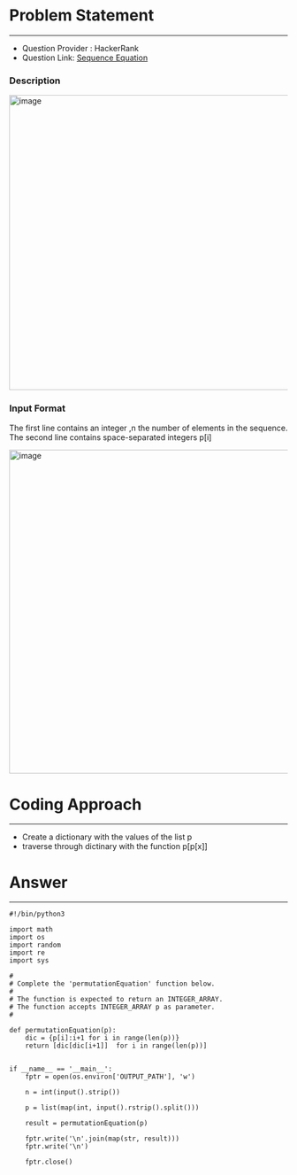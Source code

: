 # Problem Statement
---
- Question Provider : HackerRank
- Question Link: [Sequence Equation](https://www.hackerrank.com/challenges/permutation-equation/problem?isFullScreen=true)

### Description

<img width="533" alt="image" src="https://user-images.githubusercontent.com/23217592/177198242-f2e390a6-6eb5-4841-a92a-d6cf2a525278.png">


### Input Format

The first line contains an integer ,n the number of elements in the sequence.
The second line contains  space-separated integers p[i]

<img width="585" alt="image" src="https://user-images.githubusercontent.com/23217592/177198437-edc11561-a4c3-457c-9d54-0e40c6cbc380.png">


# Coding Approach
---
- Create a dictionary with the values of the list p
- traverse through dictinary with the function p[p[x]]

# Answer
---
```
#!/bin/python3

import math
import os
import random
import re
import sys

#
# Complete the 'permutationEquation' function below.
#
# The function is expected to return an INTEGER_ARRAY.
# The function accepts INTEGER_ARRAY p as parameter.
#

def permutationEquation(p):
    dic = {p[i]:i+1 for i in range(len(p))}
    return [dic[dic[i+1]]  for i in range(len(p))]
                        

if __name__ == '__main__':
    fptr = open(os.environ['OUTPUT_PATH'], 'w')

    n = int(input().strip())

    p = list(map(int, input().rstrip().split()))

    result = permutationEquation(p)

    fptr.write('\n'.join(map(str, result)))
    fptr.write('\n')

    fptr.close()


```
